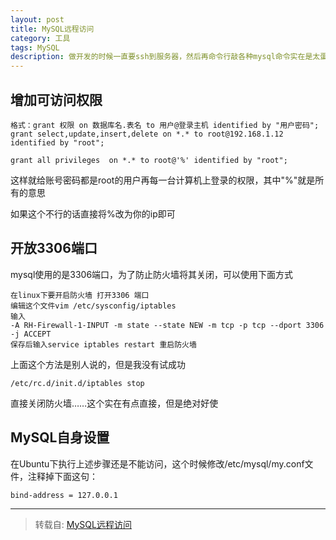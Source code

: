```yaml
---
layout: post
title: MySQL远程访问
category: 工具
tags: MySQL
description: 做开发的时候一直要ssh到服务器，然后再命令行敲各种mysql命令实在是太蛋疼了，有navicat这么好的工具干嘛不用~但是Linux默认情况下数据库是不支持远程访问，所以可以用一下方式增加可访问权限
---
```


## 增加可访问权限

    格式：grant 权限 on 数据库名.表名 to 用户@登录主机 identified by "用户密码";
    grant select,update,insert,delete on *.* to root@192.168.1.12 identified by "root";

    grant all privileges  on *.* to root@'%' identified by "root";

这样就给账号密码都是root的用户再每一台计算机上登录的权限，其中"%"就是所有的意思

如果这个不行的话直接将%改为你的ip即可

## 开放3306端口

mysql使用的是3306端口，为了防止防火墙将其关闭，可以使用下面方式

    在linux下要开启防火墙 打开3306 端口
    编辑这个文件vim /etc/sysconfig/iptables
    输入
    -A RH-Firewall-1-INPUT -m state --state NEW -m tcp -p tcp --dport 3306 -j ACCEPT
    保存后输入service iptables restart 重启防火墙

上面这个方法是别人说的，但是我没有试成功

    /etc/rc.d/init.d/iptables stop

直接关闭防火墙……这个实在有点直接，但是绝对好使

## MySQL自身设置
在Ubuntu下执行上述步骤还是不能访问，这个时候修改/etc/mysql/my.conf文件，注释掉下面这句：

    bind-address = 127.0.0.1

---
  >转载自: [MySQL远程访问](http://yansu.org/2013/01/09/remote-access-of-mysql.html)

